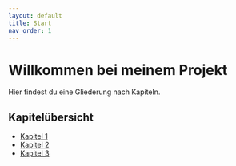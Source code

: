 ```yaml
---
layout: default
title: Start
nav_order: 1
---
```


# Willkommen bei meinem Projekt

Hier findest du eine Gliederung nach Kapiteln.

## Kapitelübersicht

- [Kapitel 1](kapitel1.md)
- [Kapitel 2](kapitel2.md)
- [Kapitel 3](kapitel3.md)
